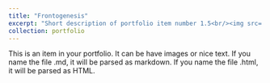```yaml
---
title: "Frontogenesis"
excerpt: "Short description of portfolio item number 1.5<br/><img src='/images/Abstract_fronto.png'>"
collection: portfolio
---
```


This is an item in your portfolio. It can be have images or nice text. If you name the file .md, it will be parsed as markdown. If you name the file .html, it will be parsed as HTML. 
